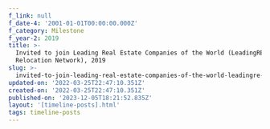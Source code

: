 ```yaml
---
f_link: null
f_date-4: '2001-01-01T00:00:00.000Z'
f_category: Milestone
f_year-2: 2019
title: >-
  Invited to join Leading Real Estate Companies of the World (LeadingRE-Global
  Relocation Network), 2019
slug: >-
  invited-to-join-leading-real-estate-companies-of-the-world-leadingre-global-relocation-network-2019
updated-on: '2022-03-25T22:47:10.351Z'
created-on: '2022-03-25T22:47:10.351Z'
published-on: '2023-12-05T18:21:52.835Z'
layout: '[timeline-posts].html'
tags: timeline-posts
---
```



